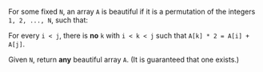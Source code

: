 For some fixed `N`, an array `A` is beautiful if it is a permutation of the integers `1, 2, ..., N`, such that:

For every `i < j`, there is **no** `k` with `i < k < j` such that `A[k] * 2 = A[i] + A[j]`.

Given `N`, return **any** beautiful array `A`.  (It is guaranteed that one exists.)